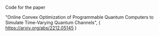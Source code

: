 Code for the paper

"Online Convex Optimization of Programmable Quantum Computers to Simulate Time-Varying Quantum Channels", 
( https://arxiv.org/abs/2212.05145 )

